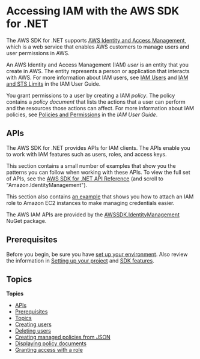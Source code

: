 # Accessing IAM with the AWS SDK for \.NET<a name="iam-apis-intro"></a>

The AWS SDK for \.NET supports [AWS Identity and Access Management](https://docs.aws.amazon.com/IAM/latest/UserGuide/), which is a web service that enables AWS customers to manage users and user permissions in AWS\.

An AWS Identity and Access Management \(IAM\) *user* is an entity that you create in AWS\. The entity represents a person or application that interacts with AWS\. For more information about IAM users, see [IAM Users](https://docs.aws.amazon.com/IAM/latest/UserGuide/id_users.html) and [IAM and STS Limits](https://docs.aws.amazon.com/IAM/latest/UserGuide/reference_iam-limits.html) in the IAM User Guide\.

You grant permissions to a user by creating a IAM *policy*\. The policy contains a *policy document* that lists the actions that a user can perform and the resources those actions can affect\. For more information about IAM policies, see [Policies and Permissions](https://docs.aws.amazon.com/IAM/latest/UserGuide/access_policies.html) in the *IAM User Guide*\.

## APIs<a name="w8aac17c21c11"></a>

The AWS SDK for \.NET provides APIs for IAM clients\. The APIs enable you to work with IAM features such as users, roles, and access keys\.

This section contains a small number of examples that show you the patterns you can follow when working with these APIs\. To view the full set of APIs, see the [AWS SDK for \.NET API Reference](https://docs.aws.amazon.com/sdkfornet/v3/apidocs/) \(and scroll to "Amazon\.IdentityManagement"\)\.

This section also contains [an example](net-dg-hosm.md) that shows you how to attach an IAM role to Amazon EC2 instances to make managing credentials easier\.

The AWS IAM APIs are provided by the [AWSSDK\.IdentityManagement](https://www.nuget.org/packages/AWSSDK.IdentityManagement) NuGet package\.

## Prerequisites<a name="w8aac17c21c13"></a>

Before you begin, be sure you have [set up your environment](net-dg-setup.md)\. Also review the information in [Setting up your project](net-dg-config.md) and [SDK features](net-dg-sdk-features.md)\.

## Topics<a name="w8aac17c21c15"></a>

**Topics**
+ [APIs](#w8aac17c21c11)
+ [Prerequisites](#w8aac17c21c13)
+ [Topics](#w8aac17c21c15)
+ [Creating users](iam-users-create.md)
+ [Deleting users](iam-users-delete.md)
+ [Creating managed policies from JSON](iam-policies-create-json.md)
+ [Displaying policy documents](iam-policies-display.md)
+ [Granting access with a role](net-dg-hosm.md)